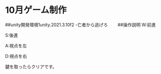 # 10月ゲーム制作
##unity開発環境1unity.2021.3.10f2
-亡者から逃げろ　　
##操作説明
W:前進

S:後進

A:視点を左

D:視点を右

鍵を取ったらクリアです。













